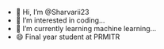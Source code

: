- 👋 Hi, I’m @Sharvarii23
- 👀 I’m interested in coding...
- 🌱 I’m currently learning machine learning...
- 😄 Final year student at PRMITR
 

<!---
Sharvarii23/Sharvarii23 is a ✨ special ✨ repository because its `README.md` (this file) appears on your GitHub profile.
You can click the Preview link to take a look at your changes.
--->
